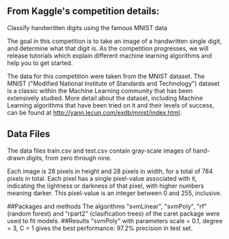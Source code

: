 ## From Kaggle's competition details:

Classify handwritten digits using the famous MNIST data

The goal in this competition is to take an image of a handwritten single digit, and determine what that digit is. As the competition progresses, we will release tutorials which explain different machine learning algorithms and help you to get started.

The data for this competition were taken from the MNIST dataset. The MNIST ("Modified National Institute of Standards and Technology") dataset is a classic within the Machine Learning community that has been extensively studied. More detail about the dataset, including Machine Learning algorithms that have been tried on it and their levels of success, can be found at http://yann.lecun.com/exdb/mnist/index.html.

## Data Files
The data files train.csv and test.csv contain gray-scale images of hand-drawn digits, from zero through nine.

Each image is 28 pixels in height and 28 pixels in width, for a total of 784 pixels in total. Each pixel has a single pixel-value associated with it, indicating the lightness or darkness of that pixel, with higher numbers meaning darker. This pixel-value is an integer between 0 and 255, inclusive.

##Packages and methods
The algorithms "svmLinear", "svmPoly", "rf" (random forest) and "rpart2" (clasification trees) of the caret package were used to fit models. 
##Results
"svmPoly" with parameters scale = 0.1, degree = 3, C = 1  gives the best performance: 97.2% precision in test set. 
